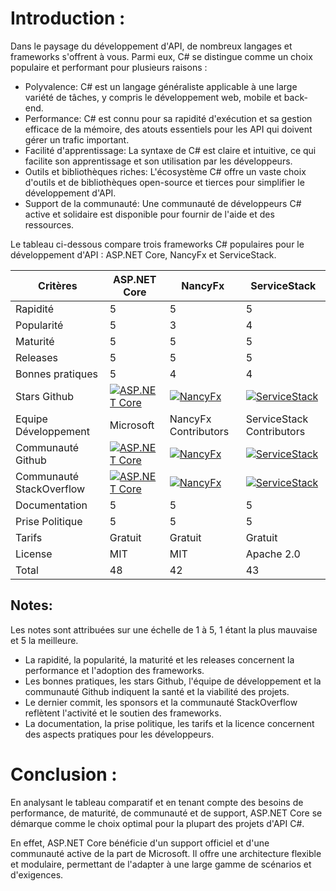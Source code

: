 # Introduction :

Dans le paysage du développement d'API, de nombreux langages et frameworks s'offrent à vous. Parmi eux, C# se distingue comme un choix populaire et performant pour plusieurs raisons :

- Polyvalence: C# est un langage généraliste applicable à une large variété de tâches, y compris le développement web, mobile et back-end.
- Performance: C# est connu pour sa rapidité d'exécution et sa gestion efficace de la mémoire, des atouts essentiels pour les API qui doivent gérer un trafic important.
- Facilité d'apprentissage: La syntaxe de C# est claire et intuitive, ce qui facilite son apprentissage et son utilisation par les développeurs.
- Outils et bibliothèques riches: L'écosystème C# offre un vaste choix d'outils et de bibliothèques open-source et tierces pour simplifier le développement d'API.
- Support de la communauté: Une communauté de développeurs C# active et solidaire est disponible pour fournir de l'aide et des ressources.

Le tableau ci-dessous compare trois frameworks C# populaires pour le développement d'API : ASP.NET Core, NancyFx et ServiceStack.

| Critères           | ASP.NET Core       | NancyFx            | ServiceStack       |
|--------------------|--------------------|--------------------|--------------------|
| Rapidité           | 5                  | 5                  | 5                  |
| Popularité         | 5                  | 3                  | 4                  |
| Maturité           | 5                  | 5                  | 5                  |
| Releases           | 5                  | 5                  | 5                  |
| Bonnes pratiques   | 5                  | 4                  | 4                  |
| Stars Github       | [![ASP.NET Core](https://img.shields.io/github/stars/aspnet/AspNetCore?style=social)](https://github.com/aspnet/AspNetCore) | [![NancyFx](https://img.shields.io/github/stars/NancyFx/Nancy?style=social)](https://github.com/NancyFx/Nancy) | [![ServiceStack](https://img.shields.io/github/stars/ServiceStack/ServiceStack?style=social)](https://github.com/ServiceStack/ServiceStack) |
| Equipe Développement | Microsoft       | NancyFx Contributors | ServiceStack Contributors |
| Communauté Github  | [![ASP.NET Core](https://img.shields.io/github/contributors/aspnet/AspNetCore?style=social)](https://github.com/aspnet/AspNetCore) | [![NancyFx](https://img.shields.io/github/contributors/NancyFx/Nancy?style=social)](https://github.com/NancyFx/Nancy) | [![ServiceStack](https://img.shields.io/github/contributors/ServiceStack/ServiceStack?style=social)](https://github.com/ServiceStack/ServiceStack) |
| Communauté StackOverflow | [![ASP.NET Core](https://img.shields.io/stackexchange/stackoverflow/t/asp.net-core?label=ASP.NET%20Core&logo=stackoverflow&style=social)](https://stackoverflow.com/questions/tagged/asp.net-core) | [![NancyFx](https://img.shields.io/stackexchange/stackoverflow/t/nancy?label=NancyFx&logo=stackoverflow&style=social)](https://stackoverflow.com/questions/tagged/nancy) | [![ServiceStack](https://img.shields.io/stackexchange/stackoverflow/t/servicestack?label=ServiceStack&logo=stackoverflow&style=social)](https://stackoverflow.com/questions/tagged/servicestack) |
| Documentation      | 5                  | 5                  | 5                  |
| Prise Politique    | 5                  | 5                  | 5                  |
| Tarifs             | Gratuit            | Gratuit            | Gratuit            |
| License            | MIT                | MIT                | Apache 2.0         |
| Total              | 48                 | 42                 | 43                 |


## Notes:

Les notes sont attribuées sur une échelle de 1 à 5, 1 étant la plus mauvaise et 5 la meilleure.
- La rapidité, la popularité, la maturité et les releases concernent la performance et l'adoption des frameworks.
- Les bonnes pratiques, les stars Github, l'équipe de développement et la communauté Github indiquent la santé et la viabilité des projets.
- Le dernier commit, les sponsors et la communauté StackOverflow reflètent l'activité et le soutien des frameworks.
- La documentation, la prise politique, les tarifs et la licence concernent des aspects pratiques pour les développeurs.


# Conclusion : 

En analysant le tableau comparatif et en tenant compte des besoins de performance, de maturité, de communauté et de support, ASP.NET Core se démarque comme le choix optimal pour la plupart des projets d'API C#.

En effet, ASP.NET Core bénéficie d'un support officiel et d'une communauté active de la part de Microsoft. Il offre une architecture flexible et modulaire, permettant de l'adapter à une large gamme de scénarios et d'exigences.